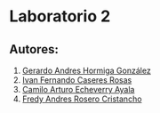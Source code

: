 # Laboratorio 2

## Autores:

1. [Gerardo Andres Hormiga González](mailto:gahormigag@unal.edu.co)
2. [Ivan Fernando Caseres Rosas](mailto:icaseres@unal.edu.co)
3. [Camilo Arturo Echeverry Ayala](mailto:cecheverry@unal.edu.co)
4. [Fredy Andres Rosero Cristancho](mailto:faroseroc@unal.edu.co)
